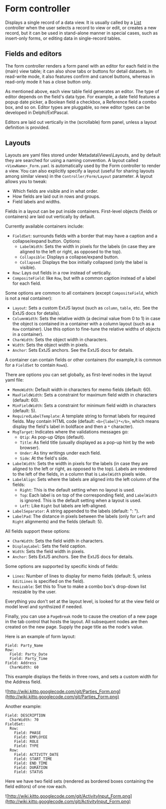 # Form controller #

Displays a single record of a data view. It is usually called by a [List](List.md) controller when the user selects a record to view or edit, or creates a new record, but it can be used in stand-alone manner in special cases, such as insert-only forms, or editing data in single-record tables.

## Fields and editors ##

The form controller renders a form panel with an editor for each field in the (main) view table; it can also show tabs or buttons for detail datasets. In read-write mode, it also features confirm and cancel buttons, whereas in read-only mode it has a close button only.

As mentioned above, each view table field generates an editor. The type of editor depends on the field's data type. For example, a date field features a popup date picker, a Boolean field a checkbox, a Reference field a combo box, and so on. Editor types are pluggable, so new editor types can be developed in Delphi/ExtPascal.

Editors are laid out vertically in the (scrollable) form panel, unless a layout definition is provided.

## Layouts ##

Layouts are yaml files stored under Metadata\Views\Layouts, and by default they are searched for using a naming convention. A layout called `<ViewName>_Form.yaml` is automatically used by the Form controller to render a view. You can also explicitly specify a layout (useful for sharing layouts among similar views) in the `Controller/Form/Layout` parameter. A layout allows you to tweak:

  * Which fields are visible and in what order.
  * How fields are laid out in rows and groups.
  * Field labels and widths.

Fields in a layout can be put inside containers. First-level objects (fields or containers) are laid out vertically by default.

Currently available containers include:
  * `FieldSet`: surrounds fields with a border that may have a caption and a collapse/expand button. Options:
    * `LabelWidth`: Sets the width in pixels for the labels (in case they are aligned to the left or right, as opposed to the top).
    * `Collapsible`: Displays a collapse/expand button.
    * `Collapsed`: Displays the box initially collapsed (only the label is visible).
  * `Row`: Lays out fields in a row instead of vertically.
  * `CompositeField`: like `Row`, but with a common caption instead of a label for each field.

Some options are common to all containers (except `CompositeField`, which is not a real container):

  * `Layout`: Sets a custom ExtJS layout (such as `column`, `table`, etc. See the ExtJS docs for details).
  * `ColumnWidth`: Sets the relative width (a decimal value from 0 to 1) in case the object is contained in a container with a column layout (such as a `Row` container). Use this option to fine-tune the relative widths of objects in a container).
  * `CharWidth`: Sets the object width in characters.
  * `Width`: Sets the object width in pixels.
  * `Anchor`: Sets ExtJS anchors. See the ExtJS docs for details.

A container can contain fields or other containers (for example,it is common for a `FieldSet` to contain `Row`s).

There are options you can set globally, as first-level nodes in the layout yaml file:

  * `MemoWidth`: Default width in characters for memo fields (default: 60).
  * `MaxFieldWidth`: Sets a constraint for maximum field width in characters (default: 60).
  * `MinFieldWidth`: Sets a constraint for minimum field width in characters (default: 5).
  * `RequiredLabelTemplate`: A template string to format labels for required fields. May contain HTML code (default: `<b>{label}*</b>`, which means display the field's label in boldface and then a `*` character).
  * `MsgTarget`: Indicates where the validations messages go:
    * `Qtip`: As pop-up Qtips (default).
    * `Title`: As field title (usually displayed as a pop-up hint by the web browser).
    * `Under`: As tiny writings under each field.
    * `Side`: At the field's side.
  * `LabelWidth`: Sets the width in pixels for the labels (in case they are aligned to the left or right, as opposed to the top). Labels are rendered to the left of the fields, in a column that is `LabelWidth` pixels wide.
  * `LabelAlign`: Sets where the labels are aligned into the left column of the fields:
    * `Right`: This is the default setting when no layout is used.
    * `Top`: Each label is on top of the corresponding field, and `LabelWidth` is ignored. This is the default setting when a layout is used.
    * `Left`: Like `Right` but labels are left-aligned.
  * `LabelSeparator`: A string appended to the labels (default: ": ").
  * `LabelPad`: The distance in pixels between the labels (only for `Left` and `Right` alignments) and the fields (default: 5).

All fields support these options:

  * `CharWidth`: Sets the field width in characters.
  * `DisplayLabel`: Sets the field caption.
  * `Width`: Sets the field width in pixels.
  * `Anchor`: Sets ExtJS anchors. See the ExtJS docs for details.

Some options are supported by specific kinds of fields:

  * `Lines`: Number of lines to display for memo fields (default: 5, unless `EditLines` is specified on the field).
  * `Resizable`: Set this to True to make a combo box's drop-down list resizable by the user.

Everything you don't set at the layout level, is looked for at the view field or model level and synthsized if needed.

Finally, you can use a `PageBreak` node to cause the creation of a new page in the tab control that hosts the layout. All subsequent nodes are then created on the new page. Supply the page title as the node's value.

Here is an example of form layout:

```
Field: Party_Name
Row:
  Field: Party_Date
  Field: Party_Time
Field: Address
  CharWidth: 60
```

This example displays the fields in three rows, and sets a custom width for the Address field.

![http://wiki.kitto.googlecode.com/git/Parties_Form.png](http://wiki.kitto.googlecode.com/git/Parties_Form.png)

Another example:

```
Field: DESCRIPTION
  CharWidth: 70
FieldSet:
  Row:
    Field: PHASE
    Field: EMPLOYEE
    Field: ROLE
    Field: TYPE
  Row:
    Field: ACTIVITY_DATE
    Field: START_TIME
    Field: END_TIME
    Field: DURATION
    Field: STATUS
```

Here we have two field sets (rendered as bordered boxes containing the field editors) of one row each.

![http://wiki.kitto.googlecode.com/git/ActivityInput_Form.png](http://wiki.kitto.googlecode.com/git/ActivityInput_Form.png)